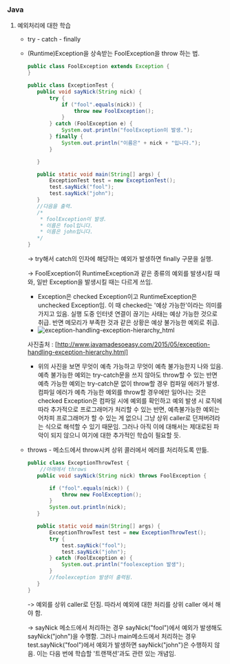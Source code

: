 ### Java

1. 예외처리에 대한 학습

   - try - catch - finally

   - (Runtime)Exception을 상속받는 FoolException을 throw 하는 법.

     ```java
     public class FoolException extends Exception {
     }
     ```

     ```java
     public class ExceptionTest {
     	public void sayNick(String nick) {
     		try {
     			if ("fool".equals(nick)) {
     				throw new FoolException();
     			}
     		} catch (FoolException e) {
     			System.out.println("foolException이 발생.");
     		} finally {
     			System.out.println("이름은" + nick + "입니다.");
     		}
     
     	}
     
     	public static void main(String[] args) {
     		ExceptionTest test = new ExceptionTest();
     		test.sayNick("fool");
     		test.sayNick("john");
     	}
     	//다음을 출력.
     	/* 
     	 * foolException이 발생.
     	 * 이름은 fool입니다.
     	 * 이름은 john입니다. 
     	*/
     }
     ```

     -> try해서 catch의 인자에 해당하는 예외가 발생하면 finally 구문을 실행.

     -> FoolException이 RuntimeException과 같은 종류의 예외를 발생시킬 때와,
     일반 Exception을 발생시킬 때는 다르게 쓰임.

     - Exception은 checked Exception이고 RuntimeException은 unchecked Exception임. 이 때 checked는 '예상 가능한'이라는 의미를 가지고 있음. 실행 도중 인터넷 연결이 끊기는 사태는 예상 가능한 것으로 취급. 반면 메모리가 부족한 것과 같은 상황은 예상 불가능한 예외로 취급.
     - ![exception-handling-exception-hierarchy_html](C:\Users\User\Desktop\TodayILearned\img\exception-handling-exception-hierarchy_html.png)

     사진출처 : [http://www.javamadesoeasy.com/2015/05/exception-handling-exception-hierarchy.html]

     - 위의 사진을 보면 무엇이 예측 가능하고 무엇이 예측 불가능한지 나와 있음. 예측 불가능한 예외는 try-catch문을 쓰지 않아도 throw할 수 있는 반면 예측 가능한 예외는 try-catch문 없이 throw할 경우 컴파일 에러가 발생. 컴파일 에러가 예측 가능한 예외를 throw할 경우에만 일어나는 것은 checked Exception은 컴파일 시에 예외를 확인하고 예외 발생 시 로직에 따라 추가적으로 프로그래머가 처리할 수 있는 반면, 예측불가능한 예외는 어차피 프로그래머가 할 수 있는 게 없으니 그냥 상위 caller로 던져버려라는 식으로 해석할 수 있기 때문임. 그러나 아직 이에 대해서는 제대로된 파악이 되지 않으니 여기에 대한 추가적인 학습이 필요할 듯.

   - throws - 메소드에서 throw시켜 상위 콜러에서 에러를 처리하도록 만듦.

     ```java 
     public class ExceptionThrowTest {
         //아래에서 throws
     	public void sayNick(String nick) throws FoolException {
     
     		if ("fool".equals(nick)) {
     			throw new FoolException();
     		}
     		System.out.println(nick);
     	}
     
     	public static void main(String[] args) {
     		ExceptionThrowTest test = new ExceptionThrowTest();
     		try {
     			test.sayNick("fool");
     			test.sayNick("john");
     		} catch (FoolException e) {
     			System.out.println("foolexception 발생");
     		}
     		//foolexception 발생이 출력됨.
     	}
     }
     
     ```

     -> 예외를 상위 caller로 던짐. 따라서 예외에 대한 처리를 상위 caller 에서 해야 함.

     -> sayNick 메소드에서 처리하는 경우 sayNick("fool")에서 예외가 발생해도 sayNick("john")을 수행함. 그러나 main메소드에서 처리하는 경우 test.sayNick("fool")에서 예외가 발생하면 sayNick("john")은 수행하지 않음. 이는 다음 번에 학습할 '트랜잭션'과도 관련 있는 개념임.